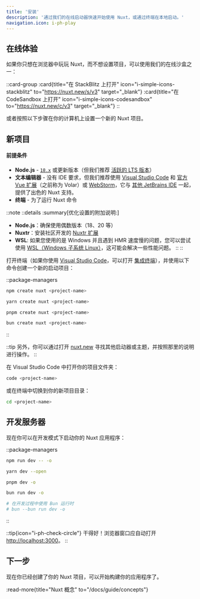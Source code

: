 ```yaml
---
title: '安装'
description: '通过我们的在线启动器快速开始使用 Nuxt，或通过终端在本地启动。'
navigation.icon: i-ph-play
---
```


## 在线体验

如果你只想在浏览器中玩玩 Nuxt，而不想设置项目，可以使用我们的在线沙盒之一：

::card-group
  :card{title="在 StackBlitz 上打开" icon="i-simple-icons-stackblitz" to="https://nuxt.new/s/v3" target="_blank"}
  :card{title="在 CodeSandbox 上打开" icon="i-simple-icons-codesandbox" to="https://nuxt.new/c/v3" target="_blank"}
::

或者按照以下步骤在你的计算机上设置一个新的 Nuxt 项目。

## 新项目

<!-- TODO: 需要在 nuxt/nuxt.com 上修复 -->
<!-- markdownlint-disable-next-line MD001 -->
#### 前提条件

- **Node.js** - [`18.x`](https://nodejs.org/en) 或更新版本（但我们推荐 [活跃的 LTS 版本](https://github.com/nodejs/release#release-schedule)）
- **文本编辑器** - 没有 IDE 要求，但我们推荐使用 [Visual Studio Code](https://code.visualstudio.com/) 和 [官方 Vue 扩展](https://marketplace.visualstudio.com/items?itemName=Vue.volar)（之前称为 Volar）或 [WebStorm](https://www.jetbrains.com/webstorm/)，它与 [其他 JetBrains IDE](https://www.jetbrains.com/ides/) 一起，提供了出色的 Nuxt 支持。
- **终端** - 为了运行 Nuxt 命令

::note
  ::details
  :summary[优化设置的附加说明:]
  - **Node.js**：确保使用偶数版本（18、20 等）
  - **Nuxtr**：安装社区开发的 [Nuxtr 扩展](https://marketplace.visualstudio.com/items?itemName=Nuxtr.nuxtr-vscode)
  - **WSL**: 如果您使用的是 Windows 并且遇到 HMR 速度慢的问题，您可以尝试使用 [WSL（Windows 子系统 Linux）](https://docs.microsoft.com/en-us/windows/wsl/install)，这可能会解决一些性能问题。
  ::
::

打开终端（如果你使用 [Visual Studio Code](https://code.visualstudio.com)，可以打开 [集成终端](https://code.visualstudio.com/docs/editor/integrated-terminal)），并使用以下命令创建一个新的启动项目：

::package-managers

```bash [npm]
npm create nuxt <project-name>
```

```bash [yarn]
yarn create nuxt <project-name>
```

```bash [pnpm]
pnpm create nuxt <project-name>
```

```bash [bun]
bun create nuxt <project-name>
```

::

::tip
另外，你可以通过打开 [nuxt.new](https://nuxt.new) 寻找其他启动器或主题，并按照那里的说明进行操作。
::

在 Visual Studio Code 中打开你的项目文件夹：

```bash [Terminal]
code <project-name>
```

或在终端中切换到你的新项目目录：

```bash
cd <project-name>
```

## 开发服务器

现在你可以在开发模式下启动你的 Nuxt 应用程序：

::package-managers

```bash [npm]
npm run dev -- -o
```

```bash [yarn]
yarn dev --open
```

```bash [pnpm]
pnpm dev -o
```

```bash [bun]
bun run dev -o

# 在开发过程中使用 Bun 运行时
# bun --bun run dev -o
```
::

::tip{icon="i-ph-check-circle"}
干得好！浏览器窗口应自动打开 <http://localhost:3000>。
::

## 下一步

现在你已经创建了你的 Nuxt 项目，可以开始构建你的应用程序了。

:read-more{title="Nuxt 概念" to="/docs/guide/concepts"}
